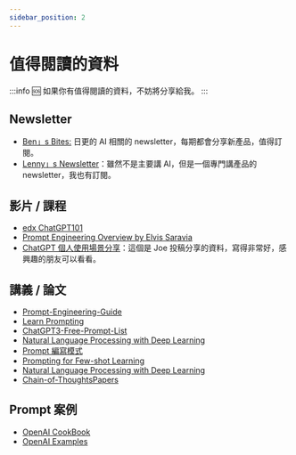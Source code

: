 ```yaml
---
sidebar_position: 2
---
```


# 值得閱讀的資料

:::info 🆘
如果你有值得閱讀的資料，不妨將分享給我。
:::

## Newsletter

- [Ben」s Bites:](https://www.bensbites.co/) 日更的 AI 相關的 newsletter，每期都會分享新產品，值得訂閱。
- [Lenny」s Newsletter](https://www.lennysnewsletter.com/)：雖然不是主要講 AI，但是一個專門講產品的 newsletter，我也有訂閱。

## 影片 / 課程

- [edx ChatGPT101](https://www.edx.org/course/introduction-to-chatgpt)
- [Prompt Engineering Overview by Elvis Saravia](https://www.youtube.com/watch?v=dOxUroR57xs)
- [ChatGPT 個人使用場景分享](https://hubeiqiao.notion.site/ChatGPT-c13f60d4adc14eb0ae73a58dca3a54af)：這個是 Joe 投稿分享的資料，寫得非常好，感興趣的朋友可以看看。

## 講義 / 論文

- [Prompt-Engineering-Guide](https://github.com/dair-ai/Prompt-Engineering-Guide)
- [Learn Prompting](https://learnprompting.org/)
- [ChatGPT3-Free-Prompt-List](https://github.com/mattnigh/ChatGPT3-Free-Prompt-List)
- [Natural Language Processing with Deep Learning](http://web.stanford.edu/class/cs224n/slides/cs224n-2023-lecture11-prompting-rlhf.pdf)
- [Prompt 編寫模式](https://github.com/prompt-engineering/prompt-patterns)
- [Prompting for Few-shot Learning](https://www.cs.princeton.edu/courses/archive/fall22/cos597G/lectures/lec05.pdf)
- [Natural Language Processing with Deep Learning](http://web.stanford.edu/class/cs224n/slides/cs224n-2023-lecture11-prompting-rlhf.pdf)
- [Chain-of-ThoughtsPapers](https://github.com/Timothyxxx/Chain-of-ThoughtsPapers)

## Prompt 案例

- [OpenAI CookBook](https://github.com/openai/openai-cookbook/)
- [OpenAI Examples](https://platform.openai.com/examples)
